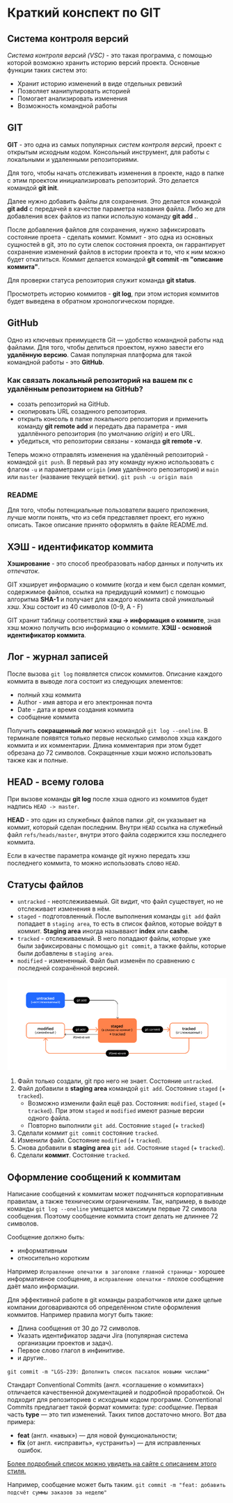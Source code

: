 # Краткий конспект по GIT

## Система контроля версий
*Система контроля версий (VSC)* - это такая программа, с помощью которой возможно хранить историю версий проекта.
Основные функции таких систем это:
* Хранит историю изменений в виде отдельных ревизий
* Позволяет манипулировать историей
* Помогает анализировать изменения
* Возможность командной работы

## GIT
**GIT** - это одна из самых популярных *систем контроля версий*, проект с открытым исходным кодом.
Консольный инструмент, для работы с локальными и удаленными репозиториями.

Для того, чтобы начать отслеживать изменения в проекте, надо в папке с этим проектом инициализировать репозиторий. Это делается командой **git init**.

Далее нужно добавить файлы для сохранения. Это делается командой **git add** с передачей в качестве параметра названия файла.
Либо же для добавления всех файлов из папки использую команду **git add .**.

После добавления файлов для сохранения, нужно зафиксировать состояние проета - сделать коммит. Коммит - это одна из основных сущностей в git, это по сути слепок состояния проекта,
он гаррантирует сохранение изменений файлов в истории проекта и то, что к ним можно будет откатиться. Коммит делается командой **git commit -m "описание коммита"**.

Для проверки статуса репозитория служит команда **git status**.

Просмотреть историю коммитов - **git log**, при этом история коммитов будет выведена в обратном хронологическом порядке.

## GitHub

Одно из ключевых преимуществ Git — удобство командной работы над файлами. Для того, чтобы делиться проектом, нужно завести его **удалённую версию**.
Самая популярная платформа для такой командной работы - это **GitHub**. 

### Как связать локальный репозиторий на вашем пк с удалённым репозиторием на GitHub?
* созать репозиторий на GitHub.
* скопировать URL созаднного репозитория.
* открыть консоль в папке локального репозитория и применить команду **git remote add** и передать два параметра - имя удаллённого репозитория (по умолчанию *origin*) и его URL.
* убедиться, что репозитории связаны - команда **git remote -v**.

Теперь можно отправлять изменения на удалённый репозиторий - командой `git push`. В первый раз эту команду нужно использовать с флагом `-u` и параметрами `origin`
(имя удалённого репозитория) и `main` или `master` (название текущей ветки). `git push -u origin main`

### README

Для того, чтобы потенциальные пользователи вашего приложения, лучше могли понять, что из себя представляет проект, его нужно описать. Такое описание принято оформлять в файле README.md.

## ХЭШ - идентификатор коммита

**Хэширование** - это способ преобразовать набор данных и получить их *отпечаток*.

GIT хэширует информацию о коммите (когда и кем бысл сделан коммит, содержимое файлов, ссылка на предидущий коммит) с помощью алгоритма **SHA-1** и получает для каждого коммита свой *уникальный хэш*.
Хэш состоит из 40 символов (0-9, A - F)

GIT хранит таблицу соответствий **хэш -> информация о коммите**, зная хэш можно получить всю информацию о коммите. **ХЭШ - основной идентификатор коммита**.

## Лог - журнал записей

После вызова `git log` появляется список коммитов. Описание каждого коммита в выводе лога состоит из следующих элементов:
* полный хэш коммита
* Author - имя автора и его электронная почта
* Date - дата и время создания коммита
* сообщение коммита

Получить **сокращенный лог** можно командой `git log --oneline`. В терминале появятся только первые несколько символов хэша каждого коммита и их комментарии.
Длина комментария при этом будет обрезана до 72 символов. Сокращенные хэши можно использовать также как и полные.

## HEAD - всему голова

При вызове команды **git log** после хэша одного из коммитов будет надпись `HEAD -> master`.

**HEAD** - это один из служебных файлов папки *.git*, он указывает на коммит, который сделан последним.
Внутри `HEAD` ссылка на служебный файл `refs/heads/master`, внутри этого файла содержится хэш последнего коммита.

Если в качестве параметра команде git нужно передать хэш последнего коммита, то можно использовать слово `HEAD`.

## Статусы файлов

* `untracked` - неотслеживаемый. Git видит, что файл существует, но не отслеживает изменения в нём.
* `staged` - подготовленный. После выполнения команды `git add` файл попадает в `staging area`, то есть в список файлов, которые войдут в коммит. **Staging area** иногда назыввают **index** или **cashe**.
* `tracked` - отслеживаемый. В него попадают файлы, которые уже были зафиксированы с помощью `git commit`, а также файлы, которые были добавлены в `staging area`.
* `modified` - измененный. Файл был изменён по сравнению с последней сохранённой версией.

![Диаграмма изменения статусов](/img/status_scheme.PNG)

1. Файл только создали, git про него не знает. Состояние `untracked`.
2. Файл добавили в **staging area** командой `git add`. Состояние `staged` (+ `tracked`).
    - Возможно изменили файл ещё раз. Состояния: `modified`, `staged` (+ `tracked`).
	При этом `staged` и `modified` имеют разные версии одного файла.
    - Повторно выполнили `git add`. Состояние `staged` (+ `tracked`)
3. Сделали коммит `git commit` состояние `tracked`.
4. Изменили файл. Состояние `modified` (+ `tracked`).
5. Снова добавили в **staging area** `git add`. Состояние `staged` (+ `tracked`).
6. Сделали **коммит**. Состояние `tracked`.

## Оформление сообщений к коммитам

Написание сообщений к коммитам может подчиняться корпоративным правилам, а также техническим ограничениям. Так, например, в выводе команды `git log --oneline` умещается
максимум первые 72 символа сообщения. Поэтому сообщение коммита стоит делать не длиннее 72 символов.

Сообщение должно быть:
* информативным
* относительно коротким

Например `Исправление опечатки в заголовке главной страницы` - хорошее информативное сообщение, а `исправление опечатки` - плохое сообщение даёт мало информации.

Для эффективной работе в git команды разработчиков или даже целые компании договариваются об определённом стиле оформления коммитов. Например правила могут быть такие:
* Длина сообщения от 30 до 72 символов.
* Указать идентификатор задачи Jira (популярная система организации проектов и задач).
* Первое слово глагол в инфинитиве.
* и другие..

`git commit -m "LGS-239: Дополнить список пасхалок новыми числами"`

Стандарт Conventional Commits (англ. «соглашение о коммитах») отличается качественной документацией и подробной проработкой.
Он подходит для репозиториев с исходным кодом программ. Conventional Commits предлагает такой формат коммита: *type*: *сообщение*.
Первая часть **type** — это тип изменений. Таких типов достаточно много. Вот два примера:
* **feat** (англ. «навык») — для новой функциональности;
* **fix** (от англ. «исправить», «устранить») — для исправленных ошибок.

[Более подробный список можно увидеть на сайте с описанием этого стиля.](https://www.conventionalcommits.org/ru/v1.0.0-beta.4/#спецификация)

Например, сообщение может быть таким.
`git commit -m "feat: добавить подсчёт суммы заказов за неделю"`